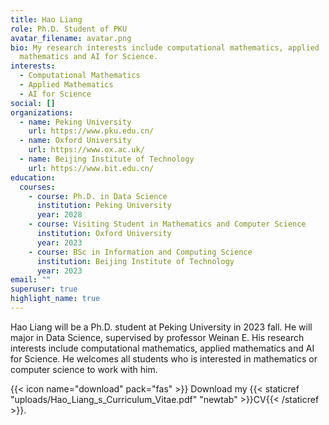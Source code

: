 ```yaml
---
title: Hao Liang
role: Ph.D. Student of PKU
avatar_filename: avatar.png
bio: My research interests include computational mathematics, applied
  mathematics and AI for Science.
interests:
  - Computational Mathematics
  - Applied Mathematics
  - AI for Science
social: []
organizations:
  - name: Peking University
    url: https://www.pku.edu.cn/
  - name: Oxford University
    url: https://www.ox.ac.uk/
  - name: Beijing Institute of Technology
    url: https://www.bit.edu.cn/
education:
  courses:
    - course: Ph.D. in Data Science
      institution: Peking University
      year: 2028
    - course: Visiting Student in Mathematics and Computer Science
      institution: Oxford University
      year: 2023
    - course: BSc in Information and Computing Science
      institution: Beijing Institute of Technology
      year: 2023
email: ""
superuser: true
highlight_name: true
---
```

Hao Liang will be a Ph.D. student at Peking University in 2023 fall. He will major in Data Science, supervised by professor Weinan E. His research interests include computational mathematics, applied mathematics and AI for Science. He welcomes all students who is interested in mathematics or computer science to work with him.

{{< icon name="download" pack="fas" >}} Download my {{< staticref "uploads/Hao_Liang_s_Curriculum_Vitae.pdf" "newtab" >}}CV{{< /staticref >}}.
